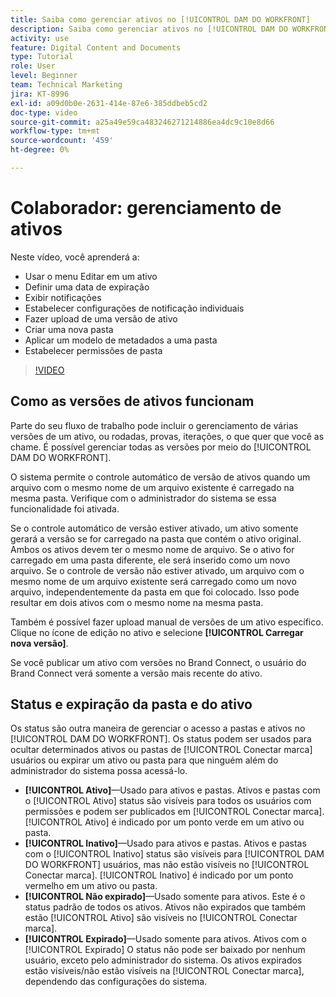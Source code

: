 ```yaml
---
title: Saiba como gerenciar ativos no [!UICONTROL DAM DO WORKFRONT]
description: Saiba como gerenciar ativos no [!UICONTROL DAM DO WORKFRONT] para melhorar o fluxo de trabalho.
activity: use
feature: Digital Content and Documents
type: Tutorial
role: User
level: Beginner
team: Technical Marketing
jira: KT-8996
exl-id: a09d0b0e-2631-414e-87e6-385ddbeb5cd2
doc-type: video
source-git-commit: a25a49e59ca483246271214886ea4dc9c10e8d66
workflow-type: tm+mt
source-wordcount: '459'
ht-degree: 0%

---
```


# Colaborador: gerenciamento de ativos

Neste vídeo, você aprenderá a:

* Usar o menu Editar em um ativo
* Definir uma data de expiração
* Exibir notificações
* Estabelecer configurações de notificação individuais
* Fazer upload de uma versão de ativo
* Criar uma nova pasta
* Aplicar um modelo de metadados a uma pasta
* Estabelecer permissões de pasta

>[!VIDEO](https://video.tv.adobe.com/v/335256/?quality=12&learn=on)

## Como as versões de ativos funcionam

Parte do seu fluxo de trabalho pode incluir o gerenciamento de várias versões de um ativo, ou rodadas, provas, iterações, o que quer que você as chame. É possível gerenciar todas as versões por meio do [!UICONTROL DAM DO WORKFRONT].

O sistema permite o controle automático de versão de ativos quando um arquivo com o mesmo nome de um arquivo existente é carregado na mesma pasta. Verifique com o administrador do sistema se essa funcionalidade foi ativada.

Se o controle automático de versão estiver ativado, um ativo somente gerará a versão se for carregado na pasta que contém o ativo original. Ambos os ativos devem ter o mesmo nome de arquivo. Se o ativo for carregado em uma pasta diferente, ele será inserido como um novo arquivo.
Se o controle de versão não estiver ativado, um arquivo com o mesmo nome de um arquivo existente será carregado como um novo arquivo, independentemente da pasta em que foi colocado. Isso pode resultar em dois ativos com o mesmo nome na mesma pasta.

Também é possível fazer upload manual de versões de um ativo específico. Clique no ícone de edição no ativo e selecione **[!UICONTROL Carregar nova versão]**.

Se você publicar um ativo com versões no Brand Connect, o usuário do Brand Connect verá somente a versão mais recente do ativo.

## Status e expiração da pasta e do ativo

Os status são outra maneira de gerenciar o acesso a pastas e ativos no [!UICONTROL DAM DO WORKFRONT]. Os status podem ser usados para ocultar determinados ativos ou pastas de [!UICONTROL Conectar marca] usuários ou expirar um ativo ou pasta para que ninguém além do administrador do sistema possa acessá-lo.

* **[!UICONTROL Ativo]**—Usado para ativos e pastas. Ativos e pastas com o [!UICONTROL Ativo] status são visíveis para todos os usuários com permissões e podem ser publicados em [!UICONTROL Conectar marca]. [!UICONTROL Ativo] é indicado por um ponto verde em um ativo ou pasta.
* **[!UICONTROL Inativo]**—Usado para ativos e pastas. Ativos e pastas com o [!UICONTROL Inativo] status são visíveis para [!UICONTROL DAM DO WORKFRONT] usuários, mas não estão visíveis no [!UICONTROL Conectar marca]. [!UICONTROL Inativo] é indicado por um ponto vermelho em um ativo ou pasta.
* **[!UICONTROL Não expirado]**—Usado somente para ativos. Este é o status padrão de todos os ativos. Ativos não expirados que também estão [!UICONTROL Ativo] são visíveis no [!UICONTROL Conectar marca].
* **[!UICONTROL Expirado]**—Usado somente para ativos. Ativos com o [!UICONTROL Expirado] O status não pode ser baixado por nenhum usuário, exceto pelo administrador do sistema. Os ativos expirados estão visíveis/não estão visíveis na [!UICONTROL Conectar marca], dependendo das configurações do sistema.
